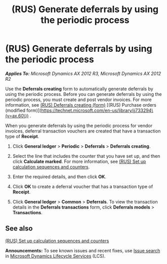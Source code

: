 ﻿---
title: (RUS) Generate deferrals by using the periodic process
TOCTitle: (RUS) Generate deferrals by using the periodic process
ms:assetid: aa438157-06cd-49d2-8107-b8a76371bf35
ms:mtpsurl: https://technet.microsoft.com/en-us/library/JJ711499(v=AX.60)
ms:contentKeyID: 49387824
ms.date: 04/18/2014
mtps_version: v=AX.60
f1_keywords:
- (RUS)
- Russia
- deferrals
- periodic
---

# (RUS) Generate deferrals by using the periodic process 


_**Applies To:** Microsoft Dynamics AX 2012 R3, Microsoft Dynamics AX 2012 R2_

Use the **Deferrals creating** form to automatically generate deferrals by using the periodic process. Before you can generate deferrals by using the periodic process, you must create and post vendor invoices. For more information, see [(RUS) Deferrals creating (form)](https://technet.microsoft.com/en-us/library/jj839648\(v=ax.60\)) [(RUS) Purchase orders (modified form)](https://technet.microsoft.com/en-us/library/jj733294\(v=ax.60\)) .

When you generate deferrals by using the periodic process for vendor invoices, deferral transaction vouchers are created that have a transaction type of **Receipt**.

1.  Click **General ledger** \> **Periodic** \> **Deferrals** \> **Deferrals creating**.

2.  Select the line that includes the counter that you have set up, and then click **Calculate marked**. For more information, see [(RUS) Set up calculation sequences and counters](rus-set-up-calculation-sequences-and-counters.md).

3.  Enter the required details, and then click **OK**.

4.  Click **OK** to create a deferral voucher that has a transaction type of **Receipt**.

5.  Click **General ledger** \> **Common** \> **Deferrals**. To view the transaction details in the **Deferrals transactions** form, click **Deferrals models** \> **Transactions**.

## See also

[(RUS) Set up calculation sequences and counters](rus-set-up-calculation-sequences-and-counters.md)

  
**Announcements:** To see known issues and recent fixes, use [Issue search](http://go.microsoft.com/fwlink/?linkid=389258) in [Microsoft Dynamics Lifecycle Services](http://go.microsoft.com/fwlink/?linkid=306505) (LCS).

